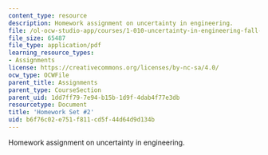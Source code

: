 ```yaml
---
content_type: resource
description: Homework assignment on uncertainty in engineering.
file: /ol-ocw-studio-app/courses/1-010-uncertainty-in-engineering-fall-2008/b6f76c02e751f811cd5f44d64d9d134b_homework_02.pdf
file_size: 65487
file_type: application/pdf
learning_resource_types:
- Assignments
license: https://creativecommons.org/licenses/by-nc-sa/4.0/
ocw_type: OCWFile
parent_title: Assignments
parent_type: CourseSection
parent_uid: 1dd7ff79-7e94-b15b-1d9f-4dab4f77e3db
resourcetype: Document
title: 'Homework Set #2'
uid: b6f76c02-e751-f811-cd5f-44d64d9d134b
---
```

Homework assignment on uncertainty in engineering.